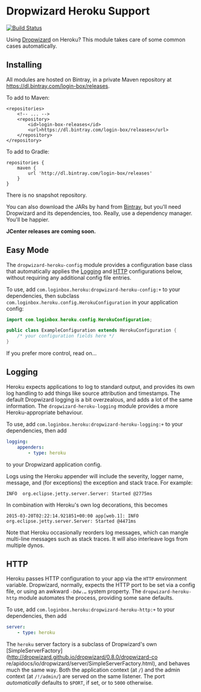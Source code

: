 # Dropwizard Heroku Support

[![Build Status](https://circleci.com/gh/login-box/dropwizard-heroku.svg)](https://circleci.com/gh/login-box/dropwizard-heroku)

Using [Dropwizard](https://dropwizard.io/) on Heroku? This module takes care of
some common cases automatically.

## Installing

All modules are hosted on Bintray, in a private Maven repository at https://dl.bintray.com/login-box/releases.

To add to Maven:

    <repositories>
        <!-- ... -->
        <repository>
            <id>login-box-releases</id>
            <url>https://dl.bintray.com/login-box/releases</url>
        </repository>
    </repository>

To add to Gradle:

    repositories {
        maven {
            url 'http://dl.bintray.com/login-box/releases'
        }
    }

There is no snapshot repository.

You can also download the JARs by hand from
[Bintray](https://bintray.com/login-box/releases/dropwizard-heroku/view#files),
but you'll need Dropwizard and its dependencies, too. Really, use a dependency
manager. You'll be happier.

**JCenter releases are coming soon.**

## Easy Mode

The `dropwizard-heroku-config` module provides a configuration base class that
automatically applies the [Logging](#logging) and [HTTP](#http) configurations
below, without requiring any additional config file entries.

To use, add `com.loginbox.heroku:dropwizard-heroku-config:+` to your
dependencies, then subclass `com.loginbox.heroku.config.HerokuConfiguration` in
your application config:

```java
import com.loginbox.heroku.config.HerokuConfiguration;

public class ExampleConfiguration extends HerokuConfiguration {
    /* your configuration fields here */
}
```

If you prefer more control, read on…

## Logging

Heroku expects applications to log to standard output, and provides its own log
handling to add things like source attribution and timestamps. The default
Dropwizard logging is a bit overzealous, and adds a lot of the same
information. The `dropwizard-heroku-logging` module provides a more Heroku-appropriate behaviour.

To use, add `com.loginbox.heroku:dropwizard-heroku-logging:+` to your
dependencies, then add

```yaml
logging:
    appenders:
        - type: heroku
```

to your Dropwizard application config.

Logs using the Heroku appender will include the severity, logger name, message,
and (for exceptions) the exception and stack trace. For example:

    INFO  org.eclipse.jetty.server.Server: Started @2775ms

In combination with Heroku's own log decorations, this becomes

    2015-03-20T02:22:14.921851+00:00 app[web.1]: INFO  org.eclipse.jetty.server.Server: Started @4471ms

Note that Heroku occasionally reorders log messages, which can mangle
multi-line messages such as stack traces. It will also interleave logs from
multiple dynos.

## HTTP

Heroku passes HTTP configuration to your app via the `HTTP` environment
variable. Dropwizard, normally, expects the HTTP port to be set via a config
file, or using an awkward `-Ddw.…` system property. The
`dropwizard-heroku-http` module automates the process, providing some sane
defaults.

To use, add `com.loginbox.heroku:dropwizard-heroku-http:+` to your
dependencies, then add

```yaml
server:
    - type: heroku
```

The `heroku` server factory is a subclass of Dropwizard's own
[SimpleServerFactory](http://dropwizard.github.io/dropwizard/0.8.0/dropwizard-co
re/apidocs/io/dropwizard/server/SimpleServerFactory.html), and behaves much the
same way. Both the application context (at `/`) and the admin context (at
`/!/admin/`) are served on the same listener. The port _automatically_ defaults
to `$PORT`, if set, or to `5000` otherwise.
